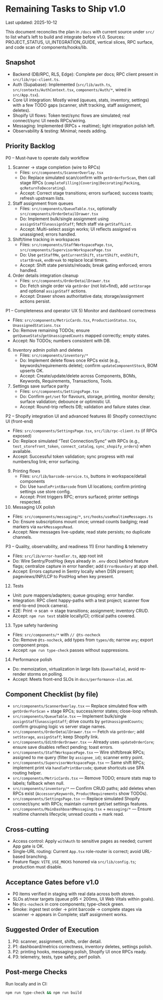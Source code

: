 # Remaining Tasks to Ship v1.0
Last updated: 2025-10-12

This document reconciles the plan in `/docs` with current source under `src/` to list what’s left to build and integrate before v1.0. Sources: PROJECT_STATUS, UI_INTEGRATION_GUIDE, vertical slices, RPC surface, and code scan of components/hooks/lib.

## Snapshot
- Backend (DB/RPC, RLS, Edge): Complete per docs; RPC client present in `src/lib/rpc-client.ts`.
- Auth (Supabase): Implemented (`src/lib/auth.ts`, `src/contexts/AuthContext.tsx`, `components/Auth/*`, wired in `src/App.tsx`).
- Core UI integration: Mostly wired (queues, stats, inventory, settings) with a few TODO gaps (scanner, shift tracking, staff assignment, deletes).
- Shopify UI flows: Token test/sync flows are simulated; real connect/sync UI needs RPCs/wiring.
- Messaging: Implemented (RPCs + realtime); light integration polish left.
- Observability & testing: Minimal; needs adding.

## Priority Backlog
P0 – Must-have to operate daily workflow
1) Scanner → stage completion (wire to RPCs)
   - Files: `src/components/ScannerOverlay.tsx`
   - Do: Replace simulated scan/confirm with `getOrderForScan`, then call stage RPCs (`completeFilling|Covering|Decorating|Packing`, `qcReturnToDecorating`).
   - Accept: Correct stage transitions; errors surfaced; success toasts; refresh upstream lists.
2) Staff assignment from queues
   - Files: `src/components/QueueTable.tsx`, optionally `src/components/OrderDetailDrawer.tsx`
   - Do: Implement bulk/single assignment using `assignStaff`/`unassignStaff`; fetch staff via `getStaffList`.
   - Accept: Multi-select assign works; UI reflects assigned vs unassigned; errors handled.
3) Shift/time tracking in workspaces
   - Files: `src/components/StaffWorkspacePage.tsx`, `src/components/SupervisorWorkspacePage.tsx`
   - Do: Use `getStaffMe`, `getCurrentShift`, `startShift`, `endShift`, `startBreak`, `endBreak` to replace local timers.
   - Accept: Shift state persists/reloads; break gating enforced; errors handled.
4) Order details integration cleanup
   - Files: `src/components/OrderDetailDrawer.tsx`
   - Do: Fetch single order via `getOrder` (not list+find), add `setStorage` and optional `assignStaff` actions.
   - Accept: Drawer shows authoritative data; storage/assignment actions persist.

P1 – Completeness and operator UX
5) Monitor and dashboard correctness
   - Files: `src/components/MetricCards.tsx`, `ProductionStatus.tsx`, `UnassignedStations.tsx`
   - Do: Remove remaining TODOs; ensure `getQueueStats`/`getUnassignedCounts` mapped correctly; empty states.
   - Accept: No TODOs; numbers consistent with DB.
6) Inventory admin polish and deletes
   - Files: `src/components/inventory/*`
   - Do: Implement delete flows once RPCs exist (e.g., keywords/requirements delete); confirm `updateComponentStock`, BOM upserts OK.
   - Accept: Create/update/delete across Components, BOMs, Keywords, Requirements, Transactions, Tools.
7) Settings save surface parity
   - Files: `src/components/SettingsPage.tsx`
   - Do: Confirm `get/set` for flavours, storage, printing, monitor density; surface validation; debounce or optimistic UI.
   - Accept: Round-trip reflects DB; validation and failure states clear.

P2 – Shopify integration UI and advanced features
8) Shopify connect/sync UI (front-end)
   - Files: `src/components/SettingsPage.tsx`, `src/lib/rpc-client.ts` (if RPCs exposed)
   - Do: Replace simulated “Test Connection/Sync” with RPCs (e.g., `test_storefront_token`, `connect_catalog`, `sync_shopify_orders`) when available.
   - Accept: Successful token validation; sync progress with real numbers/log link; error surfacing.
9) Printing flows
   - Files: `src/lib/barcode-service.ts`, buttons in workspace/detail components
   - Do: Use `handlePrintBarcode` from UI locations; confirm printing settings use store config.
   - Accept: Print triggers RPC; errors surfaced; printer settings respected.
10) Messaging UX polish
   - Files: `src/components/messaging/*`, `src/hooks/useRealtimeMessages.ts`
   - Do: Ensure subscriptions mount once; unread counts badging; read markers via `markMessagesRead`.
   - Accept: New messages live-update; read state persists; no duplicate channels.

P3 – Quality, observability, and readiness
11) Error handling & telemetry
   - Files: `src/lib/error-handler.ts`, app root init
   - Do: Wire Sentry/PostHog (keys already in `.env` docs) behind feature flags; centralize capture in error handler; add `ErrorBoundary` at app shell.
   - Accept: Errors captured in Sentry locally when DSN present; pageviews/INP/LCP to PostHog when key present.
12) Tests
   - Unit: pure mappers/adapters; queue grouping; error handler.
   - Integration: RPC client happy-paths with a test project; scanner flow end-to-end (mock camera).
   - E2E: Print → scan → stage transitions; assignment; inventory CRUD.
   - Accept: `npm run test` stable locally/CI; critical paths covered.
13) Type safety hardening
   - Files: `src/components/*` with `// @ts-nocheck`
   - Do: Remove `@ts-nocheck`, add types from `types/db`; narrow `any`; export component props.
   - Accept: `npm run type-check` passes without suppressions.
14) Performance polish
   - Do: memoization, virtualization in large lists (`QueueTable`), avoid re-render storms on polling.
   - Accept: Meets front-end SLOs in `docs/performance-slas.md`.

## Component Checklist (by file)
- `src/components/ScannerOverlay.tsx` — Replace simulated flow with `getOrderForScan` + stage RPCs; success/error states; close-loop refresh.
- `src/components/QueueTable.tsx` — Implement bulk/single `assignStaff`/`unassignStaff`; drive counts by `getUnassignedCounts`; confirm grouping logic vs server stage names.
- `src/components/OrderDetailDrawer.tsx` — Fetch via `getOrder`; add `setStorage`, `assignStaff`; keep Shopify link.
- `src/components/EditOrderDrawer.tsx` — Already uses `updateOrderCore`; ensure save disables reflect pending; toast errors.
- `src/components/StaffWorkspacePage.tsx` — Wire shift/break RPCs; assigned to me query (filter by `assignee_id`); scanner entry point.
- `src/components/SupervisorWorkspacePage.tsx` — Same shift RPCs; implement print via `handlePrintBarcode`; queue shortcuts use SPA routing helper.
- `src/components/MetricCards.tsx` — Remove TODO; ensure stats map to labels; fallback when null.
- `src/components/inventory/*` — Confirm CRUD paths; add deletes when RPCs exist (`AccessoryKeywords`, `ProductRequirements` show TODOs).
- `src/components/SettingsPage.tsx` — Replace simulated Shopify connect/sync with RPCs; maintain current get/set settings features.
- `src/components/MainDashboardMessaging.tsx` + `messaging/*` — Ensure realtime channels lifecycle; unread counts + mark read.

## Cross-cutting
- Access control: Apply `withAuth` to sensitive pages as needed; current App gate is OK.
- Single-URL routing: Current `App.tsx` role-router is correct; avoid URL-based branching.
- Feature flags: `VITE_USE_MOCKS` honored via `src/lib/config.ts`; production must disable.

## Acceptance Gates before v1.0
- P0 items verified in staging with real data across both stores.
- SLOs at/near targets (queue p95 < 200ms, UI Web Vitals within goals).
- No `@ts-nocheck` in core components; type-check green.
- Smoke: ingest test order → print barcode → complete stages via scanner → appears in Complete; staff assignment works.

## Suggested Order of Execution
1) P0: scanner, assignment, shifts, order detail.
2) P1: dashboard/metrics correctness, inventory deletes, settings polish.
3) P2: printing hooks, messaging polish, Shopify UI once RPCs ready.
4) P3: telemetry, tests, type safety, perf polish.

## Post-merge Checks
Run locally and in CI:
```bash
npm run type-check && npm run build
```